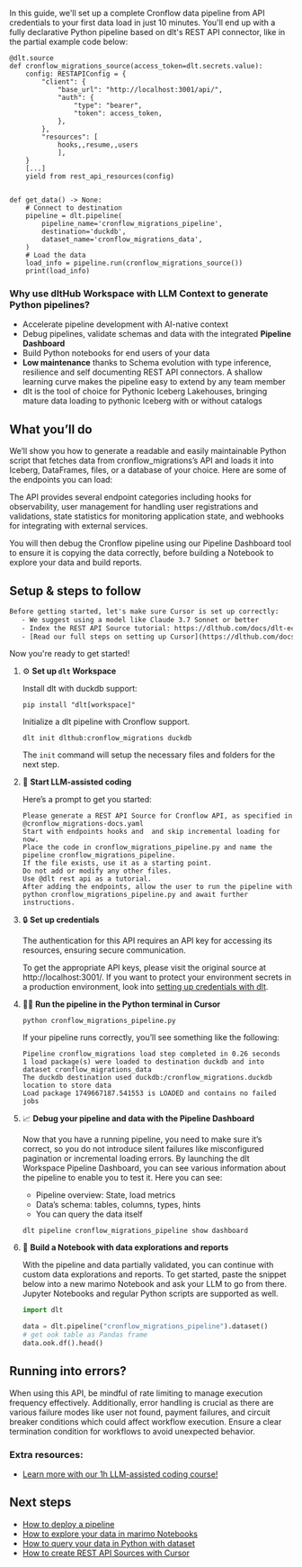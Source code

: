 In this guide, we'll set up a complete Cronflow data pipeline from API credentials to your first data load in just 10 minutes. You'll end up with a fully declarative Python pipeline based on dlt's REST API connector, like in the partial example code below:

```python-outcome
@dlt.source
def cronflow_migrations_source(access_token=dlt.secrets.value):
    config: RESTAPIConfig = {
        "client": {
            "base_url": "http://localhost:3001/api/",
            "auth": {
                "type": "bearer",
                "token": access_token,
            },
        },
        "resources": [
            hooks,,resume,,users
            ],
    }
    [...]
    yield from rest_api_resources(config)


def get_data() -> None:
    # Connect to destination
    pipeline = dlt.pipeline(
        pipeline_name='cronflow_migrations_pipeline',
        destination='duckdb',
        dataset_name='cronflow_migrations_data', 
    )
    # Load the data
    load_info = pipeline.run(cronflow_migrations_source())
    print(load_info) 
```

### Why use dltHub Workspace with LLM Context to generate Python pipelines?

- Accelerate pipeline development with AI-native context
- Debug pipelines, validate schemas and data with the integrated **Pipeline Dashboard**
- Build Python notebooks for end users of your data
- **Low maintenance** thanks to Schema evolution with type inference, resilience and self documenting REST API connectors. A shallow learning curve makes the pipeline easy to extend by any team member
- dlt is the tool of choice for Pythonic Iceberg Lakehouses, bringing mature data loading to pythonic Iceberg with or without catalogs

## What you’ll do

We’ll show you how to generate a readable and easily maintainable Python script that fetches data from cronflow_migrations’s API and loads it into Iceberg, DataFrames, files, or a database of your choice. Here are some of the endpoints you can load:

The API provides several endpoint categories including hooks for observability, user management for handling user registrations and validations, state statistics for monitoring application state, and webhooks for integrating with external services.

You will then debug the Cronflow pipeline using our Pipeline Dashboard tool to ensure it is copying the data correctly, before building a Notebook to explore your data and build reports.

## Setup & steps to follow

```default
Before getting started, let's make sure Cursor is set up correctly:
   - We suggest using a model like Claude 3.7 Sonnet or better
   - Index the REST API Source tutorial: https://dlthub.com/docs/dlt-ecosystem/verified-sources/rest_api/ and add it to context as **@dlt rest api**
   - [Read our full steps on setting up Cursor](https://dlthub.com/docs/dlt-ecosystem/llm-tooling/cursor-restapi#23-configuring-cursor-with-documentation)
```

Now you're ready to get started!

1. ⚙️ **Set up `dlt` Workspace**
    
    Install dlt with duckdb support:
    ```shell
    pip install "dlt[workspace]"
    ```

    Initialize a dlt pipeline with Cronflow support.
    ```shell
    dlt init dlthub:cronflow_migrations duckdb
    ```

    The `init` command will setup the necessary files and folders for the next step.
    
2. 🤠 **Start LLM-assisted coding**
    
    Here’s a prompt to get you started:
    
    ```prompt
    Please generate a REST API Source for Cronflow API, as specified in @cronflow_migrations-docs.yaml 
    Start with endpoints hooks and  and skip incremental loading for now. 
    Place the code in cronflow_migrations_pipeline.py and name the pipeline cronflow_migrations_pipeline. 
    If the file exists, use it as a starting point. 
    Do not add or modify any other files. 
    Use @dlt rest api as a tutorial. 
    After adding the endpoints, allow the user to run the pipeline with python cronflow_migrations_pipeline.py and await further instructions.
    ```

    
3. 🔒 **Set up credentials** 
    
    The authentication for this API requires an API key for accessing its resources, ensuring secure communication.
    
    To get the appropriate API keys, please visit the original source at http://localhost:3001/.
    If you want to protect your environment secrets in a production environment, look into [setting up credentials with dlt](https://dlthub.com/docs/walkthroughs/add_credentials).
    
4. 🏃‍♀️ **Run the pipeline in the Python terminal in Cursor**
    
    ```shell
    python cronflow_migrations_pipeline.py
    ```
    
    If your pipeline runs correctly, you’ll see something like the following:
    
    ```shell
    Pipeline cronflow_migrations load step completed in 0.26 seconds
    1 load package(s) were loaded to destination duckdb and into dataset cronflow_migrations_data
    The duckdb destination used duckdb:/cronflow_migrations.duckdb location to store data
    Load package 1749667187.541553 is LOADED and contains no failed jobs
    ```
    
5. 📈 **Debug your pipeline and data with the Pipeline Dashboard**

    Now that you have a running pipeline, you need to make sure it’s correct, so you do not introduce silent failures like misconfigured pagination or incremental loading errors. By launching the dlt Workspace Pipeline Dashboard, you can see various information about the pipeline to enable you to test it. Here you can see:
    - Pipeline overview: State, load metrics
    - Data’s schema: tables, columns, types, hints
    - You can query the data itself
    
    ```shell
    dlt pipeline cronflow_migrations_pipeline show dashboard
    ```
    
6. 🐍 **Build a Notebook with data explorations and reports**

    With the pipeline and data partially validated, you can continue with custom data explorations and reports. To get started, paste the snippet below into a new marimo Notebook and ask your LLM to go from there. Jupyter Notebooks and regular Python scripts are supported as well.

    
    ```python
    import dlt

   data = dlt.pipeline("cronflow_migrations_pipeline").dataset()
   # get ook table as Pandas frame
   data.ook.df().head()
    ```

## Running into errors?

When using this API, be mindful of rate limiting to manage execution frequency effectively. Additionally, error handling is crucial as there are various failure modes like user not found, payment failures, and circuit breaker conditions which could affect workflow execution. Ensure a clear termination condition for workflows to avoid unexpected behavior.

### Extra resources:

- [Learn more with our 1h LLM-assisted coding course!](https://www.youtube.com/watch?v=GGid70rnJuM)

## Next steps

- [How to deploy a pipeline](https://dlthub.com/docs/walkthroughs/deploy-a-pipeline)
- [How to explore your data in marimo Notebooks](https://dlthub.com/docs/general-usage/dataset-access/marimo)
- [How to query your data in Python with dataset](https://dlthub.com/docs/general-usage/dataset-access/dataset)
- [How to create REST API Sources with Cursor](https://dlthub.com/docs/dlt-ecosystem/llm-tooling/cursor-restapi)
